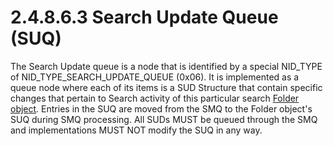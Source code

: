 <html dir="LTR" xmlns:mshelp="http://msdn.microsoft.com/mshelp" xmlns:ddue="http://ddue.schemas.microsoft.com/authoring/2003/5" xmlns:xlink="http://www.w3.org/1999/xlink" xmlns:tool="http://www.microsoft.com/tooltip">
    <head>
        <meta http-equiv="Content-Type" content="text/html; CHARSET=utf-8"></meta>
        <meta name="save" content="history"></meta>
        <title>2.4.8.6.3 Search Update Queue (SUQ)</title>
        <xml>
            <mshelp:toctitle title="2.4.8.6.3 Search Update Queue (SUQ)"></mshelp:toctitle>
            <mshelp:rltitle title="[MS-PST]: Search Update Queue (SUQ)"></mshelp:rltitle>
            <mshelp:keyword index="A" term="a313072b-f742-4b85-bb9e-b861b842ced3"></mshelp:keyword>
            <mshelp:attr name="DCSext.ContentType" value="open specification"></mshelp:attr>
            <mshelp:attr name="AssetID" value="a313072b-f742-4b85-bb9e-b861b842ced3"></mshelp:attr>
            <mshelp:attr name="TopicType" value="kbRef"></mshelp:attr>
            <mshelp:attr name="DCSext.Title" value="[MS-PST]: Search Update Queue (SUQ)" />
        </xml>
    </head>
    <body>
        <div id="header">
            <h1 class="heading">2.4.8.6.3 Search Update Queue (SUQ)</h1>
        </div>
        <div id="mainSection">
            <div id="mainBody">
                <div id="allHistory" class="saveHistory"></div>
                <div id="sectionSection0" class="section" name="collapseableSection">
                    

<p>The Search Update queue is a node that is identified by a
special NID_TYPE of NID_TYPE_SEARCH_UPDATE_QUEUE (0x06). It is implemented as a
queue node where each of its items is a SUD Structure that contain specific
changes that pertain to Search activity of this particular search <a href="08220cc9-69b1-4072-a2e7-2a0ff201d505.md#gt_0682daa7-c1b8-419b-8a32-6048833d0b72">Folder object</a>. Entries in
the SUQ are moved from the SMQ to the Folder object's SUQ during SMQ
processing. All SUDs MUST be queued through the SMQ and implementations MUST
NOT modify the SUQ in any way.</p>
                </div>
            </div>
        </div>
    </body>
</html>